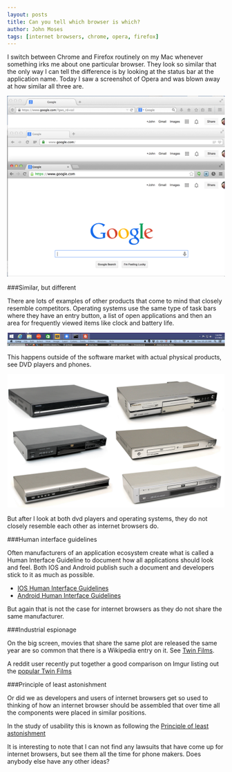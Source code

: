 ```yaml
---
layout: posts
title: Can you tell which browser is which?
author: John Moses
tags: [internet browsers, chrome, opera, firefox]
---
```


I switch between Chrome and Firefox routinely on my Mac whenever something irks me about one particular browser.  They look so similar that the only way I can tell the difference is by looking at the status bar at the application name.  Today I saw a screenshot of Opera and was blown away at how similar all three are.

<img src="/images/2014-06-10-browsers.png">

###Similar, but different

There are lots of examples of other products that come to mind that closely resemble competitors.  Operating systems use the same type of task bars where they have an entry button, a list of open applications and then an area for frequently viewed items like clock and battery life.

<img src="/images/2014-06-10-taskbars.png">

This happens outside of the software market with actual physical products, see DVD players and phones.

<img src="/images/2014-06-10-dvdplayers.png">

But after I look at both dvd players and operating systems, they do not closely resemble each other as internet browsers do.

###Human interface guidelines

Often manufacturers of an application ecosystem create what is called a Human Interface Guideline to document how all applications should look and feel.  Both IOS and Android publish such a document and developers stick to it as much as possible.

* [IOS Human Interface Guidelines](https://developer.apple.com/library/ios/documentation/userexperience/conceptual/MobileHIG/index.html)
* [Android Human Interface Guidelines](https://developer.android.com/design/index.html)

But again that is not the case for internet browsers as they do not share the same manufacturer.

###Industrial espionage

On the big screen, movies that share the same plot are released the same year are so common that there is a  Wikipedia entry on it.  See [Twin Films](http://en.wikipedia.org/wiki/Twin_films).

A reddit user recently put together a good comparison on Imgur listing out the [popular Twin Films](http://imgur.com/a/J5j6L)

###Principle of least astonishment

Or did we as developers and users of internet browsers get so used to thinking of how an internet browser should be assembled that over time all the components were placed in similar positions.

In the study of usability this is known as following the [Principle of least astonishment](http://en.wikipedia.org/wiki/Principle_of_least_astonishment)

It is interesting to note that I can not find any lawsuits that have come up for internet browsers, but see them all the time for phone makers.  Does anybody else have any other ideas?